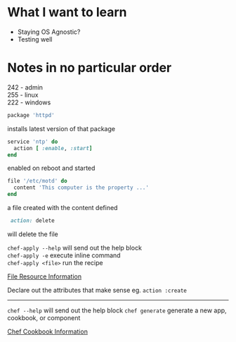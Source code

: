 # What I want to learn
* Staying OS Agnostic?
* Testing well


# Notes in no particular order

242 - admin  
255 - linux  
222 - windows  

```ruby
package 'httpd'  
```
installs latest version of that package

```ruby
service 'ntp' do
  action [ :enable, :start]
end
```
enabled on reboot and started

```ruby
file '/etc/motd' do
  content 'This computer is the property ...'
end
```
a file created with the content defined

```ruby 
 action: delete
```
will delete the file

`chef-apply --help` will send out the help block  
`chef-apply -e` execute inline command  
`chef-apply <file>` run the recipe  

[File Resource Information](https://docs.chef.io/resource_file.html)

Declare out the attributes that make sense eg. `action :create`

---

`chef --help` will send out the help block
`chef generate` generate a new app, cookbook, or component

[Chef Cookbook Information](https://docs.chef.io/cookbooks.html)


